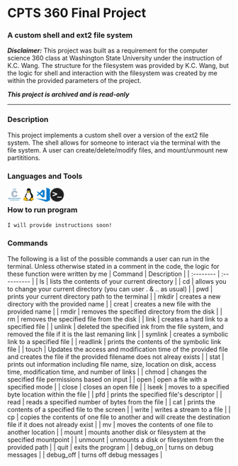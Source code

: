 # CPTS 360 Final Project
### A custom shell and ext2 file system 

***Disclaimer:*** This project was built as a requirement for the computer science 360 class at Washington State University under the instruction of K.C. Wang. The structure for the filesystem was provided by K.C. Wang, but the logic for shell and interaction with the filesystem was created by me within the provided parameters of the project. 

*****This project is archived and is read-only*****

---
### Description
This project implements a custom shell over a version of the ext2 file system. The shell allows for someone to interact via the terminal with the file system. A user can create/delete/modify files, and mount/unmount new partititions. 

### Languages and Tools
<img align="left" height="32" width="32" src="https://raw.githubusercontent.com/github/explore/80688e429a7d4ef2fca1e82350fe8e3517d3494d/topics/c/c.png" />
<img align="left" height="32" width="32" src="https://raw.githubusercontent.com/github/explore/80688e429a7d4ef2fca1e82350fe8e3517d3494d/topics/linux/linux.png" />
<img align="left" height="32" width="32" src="https://raw.githubusercontent.com/github/explore/80688e429a7d4ef2fca1e82350fe8e3517d3494d/topics/visual-studio-code/visual-studio-code.png" />
<img align="left" height="32" width="32" src="https://raw.githubusercontent.com/github/explore/80688e429a7d4ef2fca1e82350fe8e3517d3494d/topics/terminal/terminal.png" />
<br>


### How to run program 
```
I will provide instructions soon!
```

### Commands
The following is a list of the possible commands a user can run in the terminal. Unless otherwise stated in a comment in the code, the logic for these function were written by me
| Command   | Description |
| :-------- | :---------- |
| ls        | lists the contents of your current directory |
| cd        | allows you to change your current directory (you can user . & .. as usual) |
| pwd       | prints your current directory path to the terminal |
| mkdir     | creates a new directory with the provided name |
| creat     | creates a new file with the provided name |
| rmdir     | removes the specified directory from the disk |
| rm        | removes the specified file from the disk |
| link      | creates a hard link to a specified file |
| unlink    | deleted the specified ink from the file system, and removed the file if it is the last remaning link |
| symlink   | creates a symbolic link to a specified file |
| readlink  | prints the contents of the symbolic link file |
| touch     | Updates the access and modification time of the provided file and creates the file if the provided filename does not alreay exists |
| stat      | prints out information including file name, size, location on disk, access time, modification time, and number of links |
| chmod     | changes the specified file permissions based on input |
| open      | open a file with a specified mode |
| close     | closes an open file |
| lseek     | moves to a specified byte location within the file |
| pfd       | prints the specified file's descriptor |
| read      | reads a specified number of bytes from the file |
| cat       | prints the contents of a specified file to the screen |
| write     | writes a stream to a file |
| cp        | copies the contents of one file to another and will create the destination file if it does not already exist |
| mv        | moves the contents of one file to another location |
| mount     | mounts another disk or filesystem at the specified mountpoint |
| unmount   | unmounts a disk or filesystem from the provided path |
| quit      | exits the program |
| debug_on  | turns on debug messages |
| debug_off | turns off debug messages |





